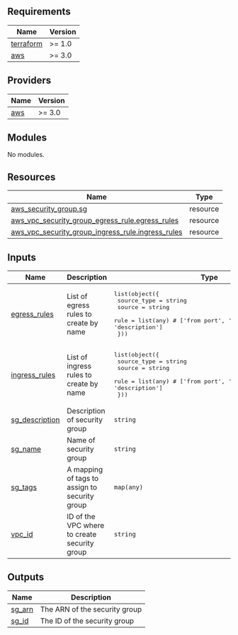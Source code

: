 <!-- BEGIN_TF_DOCS -->
## Requirements

| Name | Version |
|------|---------|
| <a name="requirement_terraform"></a> [terraform](#requirement\_terraform) | >= 1.0 |
| <a name="requirement_aws"></a> [aws](#requirement\_aws) | >= 3.0 |

## Providers

| Name | Version |
|------|---------|
| <a name="provider_aws"></a> [aws](#provider\_aws) | >= 3.0 |

## Modules

No modules.

## Resources

| Name | Type |
|------|------|
| [aws_security_group.sg](https://registry.terraform.io/providers/hashicorp/aws/latest/docs/resources/security_group) | resource |
| [aws_vpc_security_group_egress_rule.egress_rules](https://registry.terraform.io/providers/hashicorp/aws/latest/docs/resources/vpc_security_group_egress_rule) | resource |
| [aws_vpc_security_group_ingress_rule.ingress_rules](https://registry.terraform.io/providers/hashicorp/aws/latest/docs/resources/vpc_security_group_ingress_rule) | resource |

## Inputs

| Name | Description | Type | Default | Required |
|------|-------------|------|---------|:--------:|
| <a name="input_egress_rules"></a> [egress\_rules](#input\_egress\_rules) | List of egress rules to create by name | <pre>list(object({<br>    source_type = string<br>    source = string<br>    rule = list(any) # ['from port', 'to port', 'protocol', 'description']<br>  }))</pre> | `[]` | no |
| <a name="input_ingress_rules"></a> [ingress\_rules](#input\_ingress\_rules) | List of ingress rules to create by name | <pre>list(object({<br>    source_type = string<br>    source = string<br>    rule = list(any) # ['from port', 'to port', 'protocol', 'description']<br>  }))</pre> | `[]` | no |
| <a name="input_sg_description"></a> [sg\_description](#input\_sg\_description) | Description of security group | `string` | `""` | no |
| <a name="input_sg_name"></a> [sg\_name](#input\_sg\_name) | Name of security group | `string` | `""` | no |
| <a name="input_sg_tags"></a> [sg\_tags](#input\_sg\_tags) | A mapping of tags to assign to security group | `map(any)` | `{}` | no |
| <a name="input_vpc_id"></a> [vpc\_id](#input\_vpc\_id) | ID of the VPC where to create security group | `string` | n/a | yes |

## Outputs

| Name | Description |
|------|-------------|
| <a name="output_sg_arn"></a> [sg\_arn](#output\_sg\_arn) | The ARN of the security group |
| <a name="output_sg_id"></a> [sg\_id](#output\_sg\_id) | The ID of the security group |
<!-- END_TF_DOCS -->